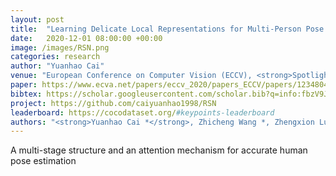 ```yaml
---
layout: post
title:  "Learning Delicate Local Representations for Multi-Person Pose Estimation"
date:   2020-12-01 08:00:00 +00:00
image: /images/RSN.png
categories: research
author: "Yuanhao Cai"
venue: "European Conference on Computer Vision (ECCV), <strong>Spotlight</strong>"
paper: https://www.ecva.net/papers/eccv_2020/papers_ECCV/papers/123480460.pdf
bibtex: https://scholar.googleusercontent.com/scholar.bib?q=info:fbzV9JlPcPgJ:scholar.google.com/&output=citation&scisdr=CgXzW2SUEPyMrVM4b-4:AAGBfm0AAAAAYdk-d-75MN2b3vBCNqySLHK9DaWkyLBK&scisig=AAGBfm0AAAAAYdk-d-J5BosHRGNIhlzGMymwgGFdJCqf&scisf=4&ct=citation&cd=-1&hl=zh-CN
project: https://github.com/caiyuanhao1998/RSN
leaderboard: https://cocodataset.org/#keypoints-leaderboard
authors: "<strong>Yuanhao Cai *</strong>, Zhicheng Wang *, Zhengxion Luo, Binyi Yin, Ang'ang Du, Haoqian Wang, Xiangyu Zhang, Xinyu Zhou, ErJin Zhou, and Jian Sun"
---
```

A multi-stage structure and an attention mechanism for accurate human pose estimation